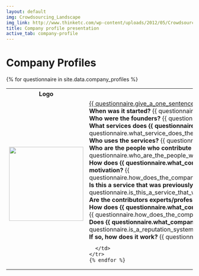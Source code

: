 ```yaml
---
layout: default
img: Crowdsourcing_Landscape
img_link: http://www.thinketc.com/wp-content/uploads/2012/05/Crowdsourcing_Landscape.jpg
title: Company profile presentation
active_tab: company-profile
---
```


Company Profiles
=============================================================



<table class="table table-striped"> 
  <tbody>
    <tr>
      <th>Logo</th>
      <th>Company</th>
    </tr>
    {% for questionnaire in site.data.company_profiles %}
   <tr>
      <td>
	<a href="{{ questionnaire.give_a_url_for_the_companys_website }}"><img src="{{ questionnaire.give_a_url_for_the_companys_logo }}" width="200" /></a>
      </td>
      <td>
<div class="panel-group" id="accordion{{ questionnaire.what_company_are_you_profiling }}">
  <div class="panel panel-default">
    <div class="panel-heading">
      <div class="panel-title">
        <a data-toggle="collapse" data-parent="#accordion{{ questionnaire.what_company_are_you_profiling }}" href="#{{ questionnaire.what_company_are_you_profiling }}">
	{{ questionnaire.give_a_one_sentence_description_of_the_company }} 
        </a>
      </div>
    </div>
    <div id="{{ questionnaire.what_company_are_you_profiling }}" class="panel-collapse collapse">
      <div class="panel-body">
<b>When was it started?</b> {{ questionnaire.when_was_the_company_started }} <br />
<b>Who were the founders?</b> {{ questionnaire.who_were_the_founders }} <br />
<b>What services does {{ questionnaire.what_company_are_you_profiling }} provide?</b> {{ questionnaire.what_service_does_the_company_provide }} <br />
<b>Who uses the services?</b> {{ questionnaire.what_is_an_example_of_how_someone_uses_this_service }} <br />
<b>Who are the people who contribute the services?</b> {{ questionnaire.who_are_the_people_who_contribute_services }} <br />
<b>How does {{ questionnaire.what_company_are_you_profiling }} incentivize them to contribute, or what is their motivation?</b> {{ questionnaire.how_does_the_company_incentivize_them_to_contribute_or_what_motivates_them_to_participate_}} <br />
<b>Is this a service that was previously provided by experts?</b> {{ questionnaire.is_this_a_service_that_was_previously_provided_by_experts_}} <br />
<b>Are the contributors experts/professionals?</b> {{ questionnaire.are_the_contributors_experts_/_professionals}} <br />
<b>How does {{ questionnaire.what_company_are_you_profiling }} ensure the quality of the services it provides?</b> {{ questionnaire.how_does_the_company_ensure_the_quality_of_the_services_it_provides}} <br />
<b>Does {{ questionnaire.what_company_are_you_profiling }} use a reputation system?</b> {{ questionnaire.is_a_reputation_system_used_by_your_company }} <br />
<b>If so, how does it work?</b> {{ questionnaire.if_so_how_does_it_work}} <br />
      </div>
    </div>
  </div>
</div>

      </td>
    </tr>
    {% endfor %}
  </tbody>
</table>
 